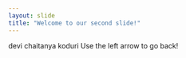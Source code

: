 ```yaml
---
layout: slide
title: "Welcome to our second slide!"
---
```

devi chaitanya koduri
Use the left arrow to go back!
